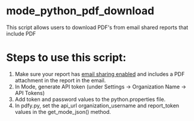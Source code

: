 # mode_python_pdf_download
This script allows users to download PDF's from email shared reports that include PDF


# Steps to use this script:

1.  Make sure your report has <a href="https://help.modeanalytics.com/articles/share-via-email/">email sharing enabled</a> and includes a PDF attachment in the report in the email.
2.  In Mode, generate API token (under Settings -> Organization Name -> API Tokens)
2.  Add token and password values to the python.properties file.
3.  In pdfy.py, set the api_url organization_username and report_token values in the get_mode_json() method. 
